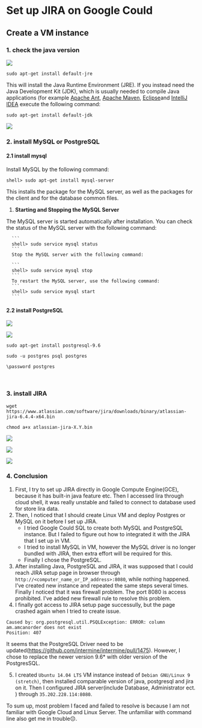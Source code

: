 # Set up JIRA on Google Could



## Create a VM instance

### 1. check the java version

   ![](https://ws4.sinaimg.cn/large/006tKfTcgy1fjoba1eqd4j30qm03qq44.jpg)

   ```
   sudo apt-get install default-jre
   ```

   This will install the Java Runtime Environment (JRE). If you instead need the Java Development Kit (JDK), which is usually needed to compile Java applications (for example [Apache Ant](http://ant.apache.org/), [Apache Maven](http://maven.apache.org/), [Eclipse](https://www.eclipse.org/)and [IntelliJ IDEA](http://www.jetbrains.com/idea/,%20etc.) execute the following command:

   ```
   sudo apt-get install default-jdk
   ```

   ![](https://ws2.sinaimg.cn/large/006tKfTcgy1fjoc0a5qquj30r203uq42.jpg)

### 2. install **MySQL** or **PostgreSQL**

#### 2.1 install mysql
Install MySQL by the following command:

   ```
   shell> sudo apt-get install mysql-server
   ```

   This installs the package for the MySQL server, as well as the packages for the client and for the database common files.

   1. **Starting and Stopping the MySQL Server**

   The MySQL server is started automatically after installation. You can check the status of the MySQL server with the following command:

      ```
      shell> sudo service mysql status
      ```
      Stop the MySQL server with the following command:

      ```
      shell> sudo service mysql stop
      ```
      To restart the MySQL server, use the following command:
      ```
      shell> sudo service mysql start
      ```

#### 2.2 install PostgreSQL


![](https://ws4.sinaimg.cn/large/006tKfTcgy1fjold4w9cbj30ke05at9s.jpg)

![](https://ws3.sinaimg.cn/large/006tKfTcgy1fjont9i08gj31cg16gafw.jpg)

   ```sudo apt-get install postgresql-9.6```

   ```sudo -u postgres psql postgres```

   ```\password postgres```

   ​

### 3. install **JIRA**

```wget https://www.atlassian.com/software/jira/downloads/binary/atlassian-jira-6.4.4-x64.bin```

```chmod a+x atlassian-jira-X.Y.bin```

![](https://ws3.sinaimg.cn/large/006tKfTcgy1fjodqzdfqkj30ug04g75h.jpg)

![](https://ws4.sinaimg.cn/large/006tKfTcgy1fjoljcl9arj30so04g0u0.jpg)

![](https://ws2.sinaimg.cn/large/006tKfTcgy1fjoobdpy33j30si05qwfh.jpg)

### 4. Conclusion 

1. First, I try to set up JIRA directly in Google Compute Engine(GCE), because it has built-in java feature etc. Then I accessed lira through cloud shell, it was really unstable and failed to connect to database used for store lira data.
2. Then, I noticed that I should create Linux VM and deploy Postgres or MySQL on it before I set up JIRA. 
   + I tried Google Could SQL to create both MySQL and PostgreSQL instance. But I failed to figure out how to integrated it with the JIRA that I set up in VM.
   + I tried to install MySQL in VM, however the MySQL driver is no longer bundled with JIRA, then extra effort will be required for this.
   + Finally I chose the PostgreSQL.
3. After installing Java, PostgreSQL and JIRA, it was supposed that I could reach JIRA setup page in browser through `http://<computer_name_or_IP_address>:8080`, while nothing happened. I’ve created new instance and repeated the same steps several times. Finally I noticed that it was firewall problem. The port 8080 is access prohibited. I’ve added new firewall rule to resolve this problem.
4. I finally got access to JIRA setup page successully, but the page crashed again when I tried to create issue. 
```
Caused by: org.postgresql.util.PSQLException: ERROR: column am.amcanorder does not exist
Position: 407
```
   It seems that the PostgreSQL Driver need to be updated(https://github.com/intermine/intermine/pull/1475). However, I chose to replace the newer version 9.6* with older version of the PostgresSQL.
   
5. I created `Ubuntu 14.04 LTS` VM instance instead of `Debian GNU/Linux 9 (stretch)`, then installed comparable version of java, postgresql and jira on it. Then I configured JIRA server(include Database, Administrator ect. ) through `35.202.228.114:8080`.

To sum up, most problem I faced and failed to resolve is because I am not  familiar with Google Cloud and Linux Server. The unfamiliar with command line also get me in trouble😔.


